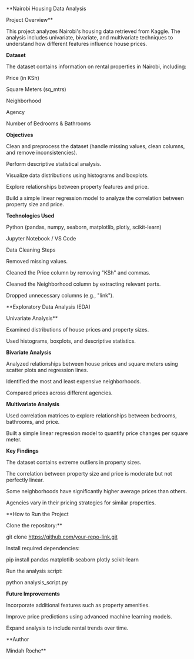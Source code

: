 **Nairobi Housing Data Analysis

Project Overview**

This project analyzes Nairobi's housing data retrieved from Kaggle. The analysis includes univariate, bivariate, and multivariate techniques to understand how different features influence house prices.

**Dataset**

The dataset contains information on rental properties in Nairobi, including:

Price (in KSh)

Square Meters (sq_mtrs)

Neighborhood

Agency

Number of Bedrooms & Bathrooms

**Objectives**

Clean and preprocess the dataset (handle missing values, clean columns, and remove inconsistencies).

Perform descriptive statistical analysis.

Visualize data distributions using histograms and boxplots.

Explore relationships between property features and price.

Build a simple linear regression model to analyze the correlation between property size and price.

**Technologies Used**

Python (pandas, numpy, seaborn, matplotlib, plotly, scikit-learn)

Jupyter Notebook / VS Code

Data Cleaning Steps

Removed missing values.

Cleaned the Price column by removing "KSh" and commas.

Cleaned the Neighborhood column by extracting relevant parts.

Dropped unnecessary columns (e.g., "link").

**Exploratory Data Analysis (EDA)

Univariate Analysis**

Examined distributions of house prices and property sizes.

Used histograms, boxplots, and descriptive statistics.

**Bivariate Analysis**

Analyzed relationships between house prices and square meters using scatter plots and regression lines.

Identified the most and least expensive neighborhoods.

Compared prices across different agencies.

**Multivariate Analysis**

Used correlation matrices to explore relationships between bedrooms, bathrooms, and price.

Built a simple linear regression model to quantify price changes per square meter.

**Key Findings**

The dataset contains extreme outliers in property sizes.

The correlation between property size and price is moderate but not perfectly linear.

Some neighborhoods have significantly higher average prices than others.

Agencies vary in their pricing strategies for similar properties.

**How to Run the Project

Clone the repository:**

git clone https://github.com/your-repo-link.git

Install required dependencies:

pip install pandas matplotlib seaborn plotly scikit-learn

Run the analysis script:

python analysis_script.py

**Future Improvements**

Incorporate additional features such as property amenities.

Improve price predictions using advanced machine learning models.

Expand analysis to include rental trends over time.

**Author

Mindah Roche**
